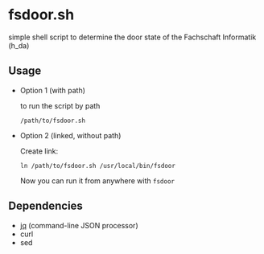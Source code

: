 # fsdoor.sh
simple shell script to determine the door state of the Fachschaft Informatik (h_da)

## Usage

- Option 1 (with path)
  
  to run the script by path
  
  `/path/to/fsdoor.sh` 
  
- Option 2 (linked, without path) 
  
  Create link: 
  
  `ln /path/to/fsdoor.sh /usr/local/bin/fsdoor`
  
  Now you can run it from anywhere with `fsdoor`
  
## Dependencies
- [jq](https://stedolan.github.io/jq/) (command-line JSON processor)
- curl
- sed
